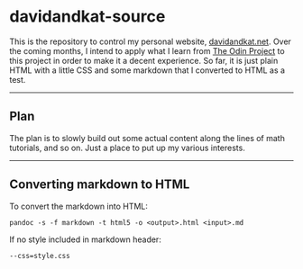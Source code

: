 # davidandkat-source

This is the repository to control my personal website, [davidandkat.net](https://www.davidandkat.net).
Over the coming months, I intend to apply what I learn from [The Odin Project](https://www.theodinproject.com) to this project in order to make it a decent experience.
So far, it is just plain HTML with a little CSS and some markdown that I converted to HTML as a test.

---

## Plan

The plan is to slowly build out some actual content along the lines of math tutorials, and so on.
Just a place to put up my various interests.

---

## Converting markdown to HTML

To convert the markdown into HTML:

`pandoc -s -f markdown -t html5 -o <output>.html <input>.md`

If no style included in markdown header: 

`--css=style.css`

